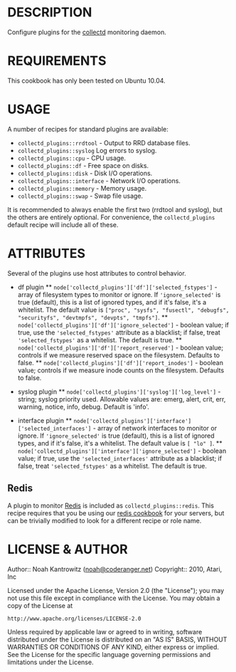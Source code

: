 # DESCRIPTION #

Configure plugins for the [collectd](http://collectd.org/) monitoring daemon.

# REQUIREMENTS #

This cookbook has only been tested on Ubuntu 10.04.

# USAGE #

A number of recipes for standard plugins are available:

* `collectd_plugins::rrdtool` - Output to RRD database files.
* `collectd_plugins::syslog` Log errors to syslog.
* `collectd_plugins::cpu` - CPU usage.
* `collectd_plugins::df` - Free space on disks.
* `collectd_plugins::disk` - Disk I/O operations.
* `collectd_plugins::interface` - Network I/O operations.
* `collectd_plugins::memory` - Memory usage.
* `collectd_plugins::swap` - Swap file usage.

It is recommended to always enable the first two (rrdtool and syslog), but the others are entirely optional. For convenience, the `collectd_plugins` default recipe will include all of these.

# ATTRIBUTES #

Several of the plugins use host attributes to control behavior.

* df plugin 
** `node['collectd_plugins']['df']['selected_fstypes']` - array of filesystem types to monitor or ignore.  If `'ignore_selected'` is true (default), this is a list of ignored types, and if it's false, it's a whitelist.  The default value is `["proc", "sysfs", "fusectl", "debugfs", "securityfs", "devtmpfs", "devpts", "tmpfs"]`.
** `node['collectd_plugins']['df']['ignore_selected']` - boolean value; if true, use the `'selected_fstypes'` attribute as a blacklist; if false, treat `'selected_fstypes'` as a whitelist.  The default is true.
** `node['collectd_plugins']['df']['report_reserved']` - boolean value; controls if we measure reserved space on the filesystem.  Defaults to false.
** `node['collectd_plugins']['df']['report_inodes']` - boolean value; controls if we measure inode counts on the filesystem.  Defaults to false.

* syslog plugin
** `node['collectd_plugins']['syslog']['log_level']` - string; syslog priority used.  Allowable values are: emerg, alert, crit, err, warning, notice, info, debug.  Default is 'info'.

* interface plugin
** `node['collectd_plugins']['interface']['selected_interfaces']` - array of network interfaces to monitor or ignore.  If `'ignore_selected'` is true (default), this is a list of ignored types, and if it's false, it's a whitelist.  The default value is `[ "lo" ]`.
** `node['collectd_plugins']['interface']['ignore_selected']` - boolean value; if true, use the `'selected_interfaces'` attribute as a blacklist; if false, treat `'selected_fstypes'` as a whitelist.  The default is true.

## Redis ##

A plugin to monitor [Redis](http://redis.io/) is included as `collectd_plugins::redis`. This recipe requires that you be using our [redis cookbook](https://github.com/AtariTech/cookbooks/tree/master/redis)
for your servers, but can be trivially modified to look for a different recipe or role name.

# LICENSE & AUTHOR #

Author:: Noah Kantrowitz (<noah@coderanger.net>)
Copyright:: 2010, Atari, Inc

Licensed under the Apache License, Version 2.0 (the "License");
you may not use this file except in compliance with the License.
You may obtain a copy of the License at

    http://www.apache.org/licenses/LICENSE-2.0

Unless required by applicable law or agreed to in writing, software
distributed under the License is distributed on an "AS IS" BASIS,
WITHOUT WARRANTIES OR CONDITIONS OF ANY KIND, either express or implied.
See the License for the specific language governing permissions and
limitations under the License.
